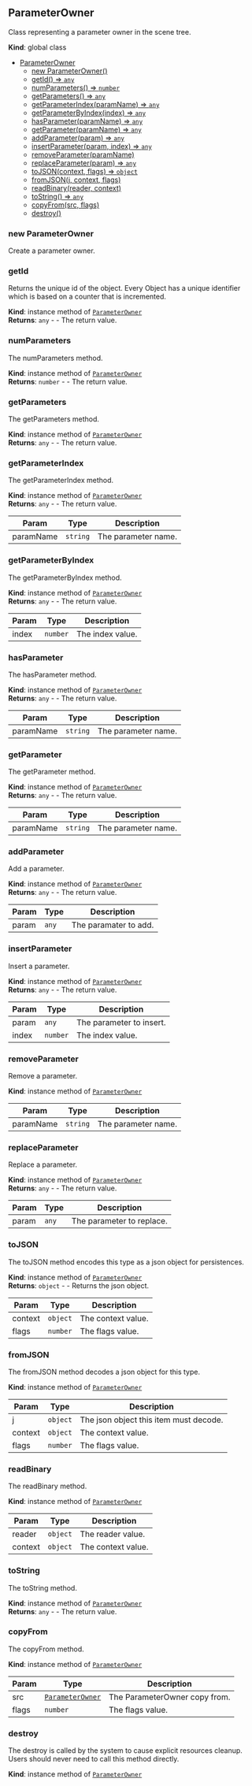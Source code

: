 <a name="ParameterOwner"></a>

## ParameterOwner
Class representing a parameter owner in the scene tree.

**Kind**: global class  

* [ParameterOwner](#ParameterOwner)
    * [new ParameterOwner()](#new-ParameterOwner)
    * [getId() ⇒ <code>any</code>](#getId)
    * [numParameters() ⇒ <code>number</code>](#numParameters)
    * [getParameters() ⇒ <code>any</code>](#getParameters)
    * [getParameterIndex(paramName) ⇒ <code>any</code>](#getParameterIndex)
    * [getParameterByIndex(index) ⇒ <code>any</code>](#getParameterByIndex)
    * [hasParameter(paramName) ⇒ <code>any</code>](#hasParameter)
    * [getParameter(paramName) ⇒ <code>any</code>](#getParameter)
    * [addParameter(param) ⇒ <code>any</code>](#addParameter)
    * [insertParameter(param, index) ⇒ <code>any</code>](#insertParameter)
    * [removeParameter(paramName)](#removeParameter)
    * [replaceParameter(param) ⇒ <code>any</code>](#replaceParameter)
    * [toJSON(context, flags) ⇒ <code>object</code>](#toJSON)
    * [fromJSON(j, context, flags)](#fromJSON)
    * [readBinary(reader, context)](#readBinary)
    * [toString() ⇒ <code>any</code>](#toString)
    * [copyFrom(src, flags)](#copyFrom)
    * [destroy()](#destroy)

<a name="new_ParameterOwner_new"></a>

### new ParameterOwner
Create a parameter owner.

<a name="ParameterOwner+getId"></a>

### getId
Returns the unique id of the object. Every Object has a uniqueidentifier which is based on a counter that is incremented.

**Kind**: instance method of [<code>ParameterOwner</code>](#ParameterOwner)  
**Returns**: <code>any</code> - - The return value.  
<a name="ParameterOwner+numParameters"></a>

### numParameters
The numParameters method.

**Kind**: instance method of [<code>ParameterOwner</code>](#ParameterOwner)  
**Returns**: <code>number</code> - - The return value.  
<a name="ParameterOwner+getParameters"></a>

### getParameters
The getParameters method.

**Kind**: instance method of [<code>ParameterOwner</code>](#ParameterOwner)  
**Returns**: <code>any</code> - - The return value.  
<a name="ParameterOwner+getParameterIndex"></a>

### getParameterIndex
The getParameterIndex method.

**Kind**: instance method of [<code>ParameterOwner</code>](#ParameterOwner)  
**Returns**: <code>any</code> - - The return value.  

| Param | Type | Description |
| --- | --- | --- |
| paramName | <code>string</code> | The parameter name. |

<a name="ParameterOwner+getParameterByIndex"></a>

### getParameterByIndex
The getParameterByIndex method.

**Kind**: instance method of [<code>ParameterOwner</code>](#ParameterOwner)  
**Returns**: <code>any</code> - - The return value.  

| Param | Type | Description |
| --- | --- | --- |
| index | <code>number</code> | The index value. |

<a name="ParameterOwner+hasParameter"></a>

### hasParameter
The hasParameter method.

**Kind**: instance method of [<code>ParameterOwner</code>](#ParameterOwner)  
**Returns**: <code>any</code> - - The return value.  

| Param | Type | Description |
| --- | --- | --- |
| paramName | <code>string</code> | The parameter name. |

<a name="ParameterOwner+getParameter"></a>

### getParameter
The getParameter method.

**Kind**: instance method of [<code>ParameterOwner</code>](#ParameterOwner)  
**Returns**: <code>any</code> - - The return value.  

| Param | Type | Description |
| --- | --- | --- |
| paramName | <code>string</code> | The parameter name. |

<a name="ParameterOwner+addParameter"></a>

### addParameter
Add a parameter.

**Kind**: instance method of [<code>ParameterOwner</code>](#ParameterOwner)  
**Returns**: <code>any</code> - - The return value.  

| Param | Type | Description |
| --- | --- | --- |
| param | <code>any</code> | The paramater to add. |

<a name="ParameterOwner+insertParameter"></a>

### insertParameter
Insert a parameter.

**Kind**: instance method of [<code>ParameterOwner</code>](#ParameterOwner)  
**Returns**: <code>any</code> - - The return value.  

| Param | Type | Description |
| --- | --- | --- |
| param | <code>any</code> | The parameter to insert. |
| index | <code>number</code> | The index value. |

<a name="ParameterOwner+removeParameter"></a>

### removeParameter
Remove a parameter.

**Kind**: instance method of [<code>ParameterOwner</code>](#ParameterOwner)  

| Param | Type | Description |
| --- | --- | --- |
| paramName | <code>string</code> | The parameter name. |

<a name="ParameterOwner+replaceParameter"></a>

### replaceParameter
Replace a parameter.

**Kind**: instance method of [<code>ParameterOwner</code>](#ParameterOwner)  
**Returns**: <code>any</code> - - The return value.  

| Param | Type | Description |
| --- | --- | --- |
| param | <code>any</code> | The parameter to replace. |

<a name="ParameterOwner+toJSON"></a>

### toJSON
The toJSON method encodes this type as a json object for persistences.

**Kind**: instance method of [<code>ParameterOwner</code>](#ParameterOwner)  
**Returns**: <code>object</code> - - Returns the json object.  

| Param | Type | Description |
| --- | --- | --- |
| context | <code>object</code> | The context value. |
| flags | <code>number</code> | The flags value. |

<a name="ParameterOwner+fromJSON"></a>

### fromJSON
The fromJSON method decodes a json object for this type.

**Kind**: instance method of [<code>ParameterOwner</code>](#ParameterOwner)  

| Param | Type | Description |
| --- | --- | --- |
| j | <code>object</code> | The json object this item must decode. |
| context | <code>object</code> | The context value. |
| flags | <code>number</code> | The flags value. |

<a name="ParameterOwner+readBinary"></a>

### readBinary
The readBinary method.

**Kind**: instance method of [<code>ParameterOwner</code>](#ParameterOwner)  

| Param | Type | Description |
| --- | --- | --- |
| reader | <code>object</code> | The reader value. |
| context | <code>object</code> | The context value. |

<a name="ParameterOwner+toString"></a>

### toString
The toString method.

**Kind**: instance method of [<code>ParameterOwner</code>](#ParameterOwner)  
**Returns**: <code>any</code> - - The return value.  
<a name="ParameterOwner+copyFrom"></a>

### copyFrom
The copyFrom method.

**Kind**: instance method of [<code>ParameterOwner</code>](#ParameterOwner)  

| Param | Type | Description |
| --- | --- | --- |
| src | [<code>ParameterOwner</code>](#ParameterOwner) | The ParameterOwner copy from. |
| flags | <code>number</code> | The flags value. |

<a name="ParameterOwner+destroy"></a>

### destroy
The destroy is called by the system to cause explicit resources cleanup.Users should never need to call this method directly.

**Kind**: instance method of [<code>ParameterOwner</code>](#ParameterOwner)  

